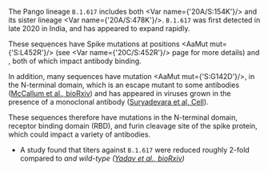 The Pango lineage `B.1.617` includes both <Var name={'20A/S:154K'}/> and its sister lineage <Var name={'20A/S:478K'}/>. 
`B.1.617` was first detected in late 2020 in India, and has appeared to expand rapidly.

These sequences have Spike mutations at positions <AaMut mut={'S:L452R'}/> (see <Var name={'20C/S:452R'}/> page for more details) and <Mut name="S:P681"/>, both of which impact antibody binding.

In addition, many sequences have mutation <AaMut mut={'S:G142D'}/>, in the N-terminal domain, which is an escape mutant to some antibodies ([McCallum et al., bioRxiv](https://www.biorxiv.org/content/10.1101/2021.01.14.426475v1)) and has appeared in viruses grown in the presence of a monoclonal antibody ([Suryadevara et al, Cell](https://www.cell.com/cell/fulltext/S0092-8674(21)00357-3)).

These sequences therefore have mutations in the N-terminal domain, receptor binding domain (RBD), and furin cleavage site of the spike protein, which could impact a variety of antibodies.

- A study found that titers against `B.1.617` were reduced roughly 2-fold compared to <Var name="20I/501Y.V1" prefix=""/> and wild-type ([Yadav et al., bioRxiv](https://www.biorxiv.org/content/10.1101/2021.04.23.441101v1))
